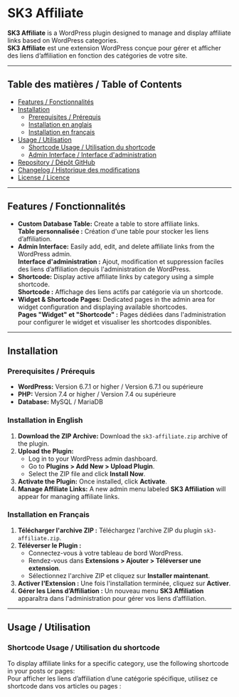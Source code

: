 # SK3 Affiliate

**SK3 Affiliate** is a WordPress plugin designed to manage and display affiliate links based on WordPress categories.  
**SK3 Affiliate** est une extension WordPress conçue pour gérer et afficher des liens d’affiliation en fonction des catégories de votre site.

---

## Table des matières / Table of Contents

- [Features / Fonctionnalités](#features--fonctionnalités)
- [Installation](#installation)
  - [Prerequisites / Prérequis](#prerequisites--prérequis)
  - [Installation en anglais](#installation-en-anglais)
  - [Installation en français](#installation-en-français)
- [Usage / Utilisation](#usage--utilisation)
  - [Shortcode Usage / Utilisation du shortcode](#shortcode-usage--utilisation-du-shortcode)
  - [Admin Interface / Interface d'administration](#admin-interface--interface-dadministration)
- [Repository / Dépôt GitHub](#repository--dépôt-github)
- [Changelog / Historique des modifications](#changelog--historique-des-modifications)
- [License / Licence](#license--licence)

---

## Features / Fonctionnalités

- **Custom Database Table:** Create a table to store affiliate links.  
  **Table personnalisée :** Création d'une table pour stocker les liens d’affiliation.
- **Admin Interface:** Easily add, edit, and delete affiliate links from the WordPress admin.  
  **Interface d'administration :** Ajout, modification et suppression faciles des liens d’affiliation depuis l'administration de WordPress.
- **Shortcode:** Display active affiliate links by category using a simple shortcode.  
  **Shortcode :** Affichage des liens actifs par catégorie via un shortcode.
- **Widget & Shortcode Pages:** Dedicated pages in the admin area for widget configuration and displaying available shortcodes.  
  **Pages "Widget" et "Shortcode" :** Pages dédiées dans l'administration pour configurer le widget et visualiser les shortcodes disponibles.

---

## Installation

### Prerequisites / Prérequis

- **WordPress:** Version 6.7.1 or higher / Version 6.7.1 ou supérieure  
- **PHP:** Version 7.4 or higher / Version 7.4 ou supérieure  
- **Database:** MySQL / MariaDB

### Installation in English

1. **Download the ZIP Archive:** Download the `sk3-affiliate.zip` archive of the plugin.
2. **Upload the Plugin:**
   - Log in to your WordPress admin dashboard.
   - Go to **Plugins > Add New > Upload Plugin**.
   - Select the ZIP file and click **Install Now**.
3. **Activate the Plugin:** Once installed, click **Activate**.
4. **Manage Affiliate Links:** A new admin menu labeled **SK3 Affiliation** will appear for managing affiliate links.

### Installation en Français

1. **Télécharger l'archive ZIP :** Téléchargez l'archive ZIP du plugin `sk3-affiliate.zip`.
2. **Téléverser le Plugin :**
   - Connectez-vous à votre tableau de bord WordPress.
   - Rendez-vous dans **Extensions > Ajouter > Téléverser une extension**.
   - Sélectionnez l'archive ZIP et cliquez sur **Installer maintenant**.
3. **Activer l'Extension :** Une fois l'installation terminée, cliquez sur **Activer**.
4. **Gérer les Liens d’Affiliation :** Un nouveau menu **SK3 Affiliation** apparaîtra dans l'administration pour gérer vos liens d’affiliation.

---

## Usage / Utilisation

### Shortcode Usage / Utilisation du shortcode

To display affiliate links for a specific category, use the following shortcode in your posts or pages:  
Pour afficher les liens d’affiliation d’une catégorie spécifique, utilisez ce shortcode dans vos articles ou pages :

